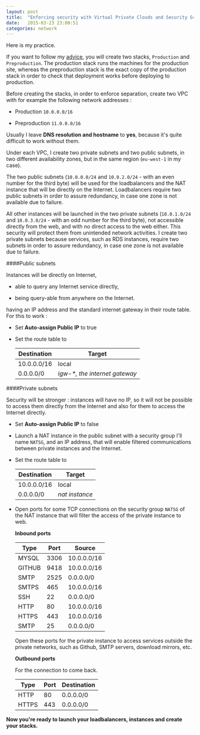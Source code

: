 ```yaml
---
layout: post
title:  "Enforcing security with Virtual Private Clouds and Security Groups"
date:   2015-03-23 23:00:51
categories: network
---
```


Here is my practice.

If you want to follow my [advice](continous/deployment/2015/03/17/deployment-from-your-pc-to-your-cloud-best-practice.html), you will create two stacks, `Production` and `Preproduction`. The production stack runs the machines for the production site, whereas the preproduction stack is the exact copy of the production stack in order to check that deployment works before deploying to production.

Before creating the stacks, in order to enforce separation, create two VPC with for example the following network addresses :

- Production `10.0.0.0/16`

- Preproduction `11.0.0.0/16`

Usually I leave **DNS resolution and hostname** to **yes**, because it's quite difficult to work without them.

Under each VPC, I create two private subnets and two public subnets, in two different availability zones, but in the same region (`eu-west-1` in my case).

The two public subnets (`10.0.0.0/24` and `10.0.2.0/24` - with an even number for the third byte) will be used for the loadbalancers and the NAT instance that will be directly on the Internet.
Loadbalancers require two public subnets in order to assure redundancy, in case one zone is not available due to failure.

All other instances will be launched in the two private subnets (`10.0.1.0/24` and `10.0.3.0/24`  - with an odd number for the third byte), not accessible directly from the web, and with no direct access to the web either. This security will protect them from unintended network activities.
I create two private subnets because services, such as RDS instances, require two subnets in order to assure redundancy, in case one zone is not available due to failure.

####Public subnets

Instances will be directly on Internet,

- able to query any Internet service directly,

- being query-able from anywhere on the Internet.

having an IP address and the standard internet gateway in their route table. For this to work :

- Set **Auto-assign Public IP** to true

- Set the route table to

  Destination  | Target
  ------------- | -------------
  10.0.0.0/16  | local
  0.0.0.0/0  | *igw-\*, the internet gateway*


####Private subnets

Security will be stronger : instances will have no IP, so it will not be possible to access them directly from the Internet and also for them to access the Internet directly.

- Set **Auto-assign Public IP** to false

- Launch a NAT instance in the public subnet with a security group I'll name `NATSG`, and an IP address, that will enable filtered communications between private instances and the Internet.

- Set the route table to


  Destination  | Target
  ------------- | -------------
  10.0.0.0/16  | local
  0.0.0.0/0  | *nat instance*

- Open ports for some TCP connections on the security group `NATSG` of the NAT instance that will filter the access of the private instance to web.

    **Inbound ports**



    Type | Port | Source
    ------------- | ------------- | -------------
    MYSQL  | 3306 | 10.0.0.0/16
    GITHUB | 9418 | 10.0.0.0/16
    SMTP | 2525 | 0.0.0.0/0
    SMTPS | 465 | 10.0.0.0/16
    SSH | 22 | 0.0.0.0/0
    HTTP | 80 | 10.0.0.0/16
    HTTPS | 443 | 10.0.0.0/16
    SMTP | 25 | 0.0.0.0/0


    Open these ports for the private instance to access services outside the private networks, such as Github, SMTP servers, download mirrors, etc.



    **Outbound ports**

    For the connection to come back.

    Type | Port | Destination
    ------------- | ------------- | -------------
    HTTP | 80 | 0.0.0.0/0
    HTTPS | 443 | 0.0.0.0/0


**Now you're ready to launch your loadbalancers, instances and create your stacks.**
